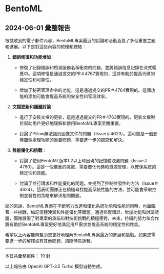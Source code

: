 # BentoML

## 2024-06-01 彙整報告

根據收到的電子郵件內容，BentoML專案最近的討論和活動涵蓋了多個重要主題和進展。以下是對這些內容的梳理和總結：



1. **錯誤修復和功能增加**：

   - 修復了記錄錯誤和檢測服務名稱衝突的問題，並將錯誤信息記錄在流式響應中。這項修復是通過提交的PR＃4767實現的，這將有助於提高代碼的穩定性和可靠性。

   - 增加了秘密管理命令的功能，這是通過提交的PR＃4764實現的。這個功能的添加可能會提高系統的安全性和管理效率。



2. **文檔更新和議題討論**：

   - 進行了安裝文檔的更新，這是通過提交的PR＃4763實現的。更新文檔對於幫助用戶更好地理解和使用BentoML專案至關重要。

   - 討論了Pillow無法識別圖像文件的問題（Issue＃4623）。這可能是一個影響圖像處理功能的重要問題，需要進一步的調查和解決。



3. **性能優化和挑戰**：

   - 討論了使用BentoML版本1.2以上時出現的記憶體洩漏問題（Issue＃4760）。這是一個嚴重的挑戰，需要優化代碼和資源管理，以確保系統的穩定性和效能。

   - 討論了並行請求和性能優化的問題，並提到了控制並發性的方法（Issue＃4624）。這表明團隊正在積極尋找提高系統性能的方法，並可能會采取控制並發性的策略來解決相關問題。



總的來說，BentoML專案在不斷努力改進和優化系統功能和性能的同時，也面臨著一些挑戰，如記憶體洩漏和性能優化等問題。通過修復錯誤、增加功能和討論議題，團隊展現了對專案的承諾和對技術挑戰的積極應對。未來，持續的努力和合作將有助於BentoML專案更好地滿足用戶需求並提高系統的穩定性和性能。



希望以上內容能夠幫助您更好地理解BentoML專案最近的進展和挑戰。如果您需要進一步的解釋或有其他問題，請隨時告訴我。



---



本日共彙整郵件： 19 封



以上報告由 OpenAI GPT-3.5 Turbo 模型自動生成。